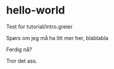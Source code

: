 hello-world
===========

Test for tutorial/intro.greier

Spørs om jeg må ha litt mer her, blablabla

Ferdig nå?

Tror det ass.
